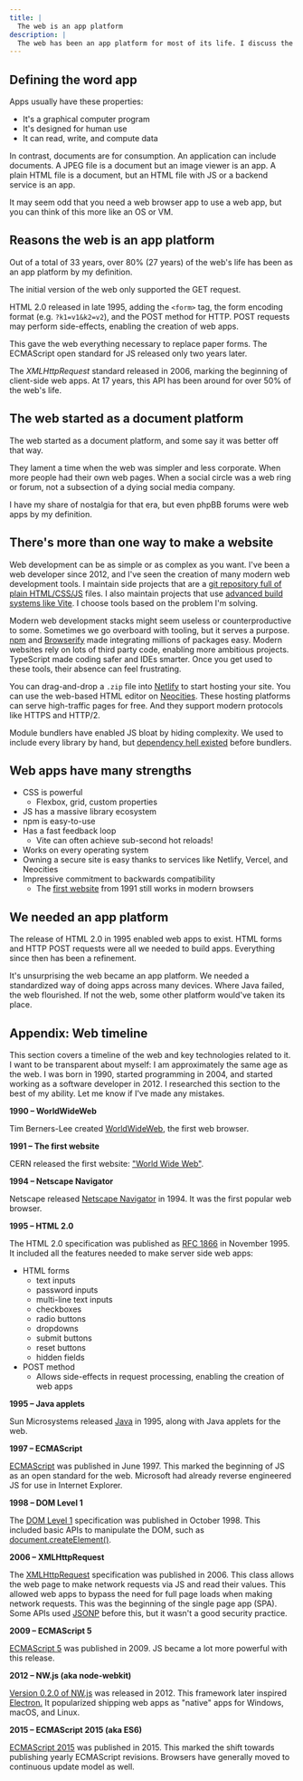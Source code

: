 ```yaml
---
title: |
  The web is an app platform
description: |
  The web has been an app platform for most of its life. I discuss the history of the web and my definition of "app".
---
```


## Defining the word app

Apps usually have these properties:

- It's a graphical computer program
- It's designed for human use
- It can read, write, and compute data

In contrast, documents are for consumption. An application can include documents. A JPEG file is a document but an image viewer is an app. A plain HTML file is a document, but an HTML file with JS or a backend service is an app.

It may seem odd that you need a web browser app to use a web app, but you can think of this more like an OS or VM.

## Reasons the web is an app platform

Out of a total of 33 years, over 80% (27 years) of the web's life has been as an app platform by my definition.

The initial version of the web only supported the GET request.

HTML 2.0 released in late 1995, adding the `<form>` tag, the form encoding format (e.g. `?k1=v1&k2=v2`), and the POST method for HTTP. POST requests may perform side-effects, enabling the creation of web apps.

This gave the web everything necessary to replace paper forms. The ECMAScript open standard for JS released only two years later.

The _XMLHttpRequest_ standard released in 2006, marking the beginning of client-side web apps. At 17 years, this API has been around for over 50% of the web's life.

## The web started as a document platform

The web started as a document platform, and some say it was better off that way.

They lament a time when the web was simpler and less corporate. When more people had their own web pages. When a social circle was a web ring or forum, not a subsection of a dying social media company.

I have my share of nostalgia for that era, but even phpBB forums were web apps by my definition.

## There's more than one way to make a website

Web development can be as simple or as complex as you want. I've been a web developer since 2012, and I've seen the creation of many modern web development tools. I maintain side projects that are a [git repository full of plain HTML/CSS/JS](https://2bit-ui.wavebeem.com/ "https://2bit-ui.wavebeem.com/") files. I also maintain projects that use [advanced build systems like Vite](https://www.pkmn.help/defense/?mode=solo&types=normal&ability=none&format=simple "https://www.pkmn.help/defense/?mode=solo&types=normal&ability=none&format=simple"). I choose tools based on the problem I'm solving.

Modern web development stacks might seem useless or counterproductive to some. Sometimes we go overboard with tooling, but it serves a purpose. [npm](https://www.npmjs.com/ "https://www.npmjs.com/") and [Browserify](https://en.wikipedia.org/wiki/Browserify "https://en.wikipedia.org/wiki/Browserify") made integrating millions of packages easy. Modern websites rely on lots of third party code, enabling more ambitious projects. TypeScript made coding safer and IDEs smarter. Once you get used to these tools, their absence can feel frustrating.

You can drag-and-drop a `.zip` file into [Netlify](https://www.netlify.com/ "https://www.netlify.com/") to start hosting your site. You can use the web-based HTML editor on [Neocities](https://neocities.org/ "https://neocities.org/"). These hosting platforms can serve high-traffic pages for free. And they support modern protocols like HTTPS and HTTP/2.

Module bundlers have enabled JS bloat by hiding complexity. We used to include every library by hand, but [dependency hell existed](https://api.jquery.com/jQuery.noConflict/) before bundlers.

## Web apps have many strengths

- CSS is powerful
  - Flexbox, grid, custom properties
- JS has a massive library ecosystem
- npm is easy-to-use
- Has a fast feedback loop
  - Vite can often achieve sub-second hot reloads!
- Works on every operating system
- Owning a secure site is easy thanks to services like Netlify, Vercel, and Neocities
- Impressive commitment to backwards compatibility
  - The [first website](http://info.cern.ch/hypertext/WWW/TheProject.html "http://info.cern.ch/hypertext/WWW/TheProject.html") from 1991 still works in modern browsers

## We needed an app platform

The release of HTML 2.0 in 1995 enabled web apps to exist. HTML forms and HTTP POST requests were all we needed to build apps. Everything since then has been a refinement.

It's unsurprising the web became an app platform. We needed a standardized way of doing apps across many devices. Where Java failed, the web flourished. If not the web, some other platform would've taken its place.

## Appendix: Web timeline

This section covers a timeline of the web and key technologies related to it. I want to be transparent about myself: I am approximately the same age as the web. I was born in 1990, started programming in 2004, and started working as a software developer in 2012\. I researched this section to the best of my ability. Let me know if I've made any mistakes.

**1990 – WorldWideWeb**

Tim Berners-Lee created [WorldWideWeb](https://www.mozilla.org/en-US/firefox/browsers/browser-history/), the first web browser.

**1991 – The first website**

CERN released the first website: ["World Wide Web"](http://info.cern.ch/hypertext/WWW/TheProject.html "http://info.cern.ch/hypertext/WWW/TheProject.html").

**1994 – Netscape Navigator**

Netscape released [Netscape Navigator](https://www.mozilla.org/en-US/firefox/browsers/browser-history/ "https://www.mozilla.org/en-US/firefox/browsers/browser-history/") in 1994\. It was the first popular web browser.

**1995 – HTML 2.0**

The HTML 2.0 specification was published as [RFC 1866](https://datatracker.ietf.org/doc/html/rfc1866 "https://datatracker.ietf.org/doc/html/rfc1866") in November 1995\. It included all the features needed to make server side web apps:

- HTML forms
  - text inputs
  - password inputs
  - multi-line text inputs
  - checkboxes
  - radio buttons
  - dropdowns
  - submit buttons
  - reset buttons
  - hidden fields
- POST method
  - Allows side-effects in request processing, enabling the creation of web apps

**1995 – Java applets**

Sun Microsystems released [Java](https://en.wikipedia.org/wiki/Java_applet "https://en.wikipedia.org/wiki/Java_applet") in 1995, along with Java applets for the web.

**1997 – ECMAScript**

[ECMAScript](https://en.wikipedia.org/wiki/JavaScript#The_rise_of_JScript "https://en.wikipedia.org/wiki/JavaScript#The_rise_of_JScript") was published in June 1997\. This marked the beginning of JS as an open standard for the web. Microsoft had already reverse engineered JS for use in Internet Explorer.

**1998 – DOM Level 1**

The [DOM Level 1](https://www.w3.org/TR/REC-DOM-Level-1/ "https://www.w3.org/TR/REC-DOM-Level-1/") specification was published in October 1998\. This included basic APIs to manipulate the DOM, such as [document.createElement()](https://developer.mozilla.org/en-US/docs/Web/API/Document/createElement "https://developer.mozilla.org/en-US/docs/Web/API/Document/createElement").

**2006 – XMLHttpRequest**

The [XMLHttpRequest](https://www.w3.org/TR/2006/WD-XMLHttpRequest-20060405/ "https://www.w3.org/TR/2006/WD-XMLHttpRequest-20060405/") specification was published in 2006\. This class allows the web page to make network requests via JS and read their values. This allowed web apps to bypass the need for full page loads when making network requests. This was the beginning of the single page app (SPA). Some APIs used [JSONP](https://en.wikipedia.org/wiki/JSONP "https://en.wikipedia.org/wiki/JSONP") before this, but it wasn't a good security practice.

**2009 – ECMAScript 5**

[ECMAScript 5](https://www.ecma-international.org/publications-and-standards/standards/ecma-262/ "https://www.ecma-international.org/publications-and-standards/standards/ecma-262/") was published in 2009\. JS became a lot more powerful with this release.

**2012 – NW.js (aka node-webkit)**

[Version 0.2.0 of NW.js](https://github.com/nwjs/nw.js/releases/tag/v0.2.0 "https://github.com/nwjs/nw.js/releases/tag/v0.2.0") was released in 2012\. This framework later inspired [Electron.](<https://en.wikipedia.org/wiki/Electron_(software_framework)> "https://en.wikipedia.org/wiki/Electron_(software_framework)") It popularized shipping web apps as "native" apps for Windows, macOS, and Linux.

**2015 – ECMAScript 2015 (aka ES6)**

[ECMAScript 2015](https://262.ecma-international.org/6.0/ "https://262.ecma-international.org/6.0/") was published in 2015\. This marked the shift towards publishing yearly ECMAScript revisions. Browsers have generally moved to continuous update model as well.
